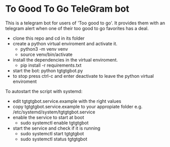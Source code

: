 # To Good To Go TeleGram bot

This is a telegram bot for users of 'Too good to go'.
It provides them with an telegram alert when one of their too good to go favorites has a deal.

- clone this repo and cd in its folder
- create a python virtual enviroment and activate it.
    - python3 -m venv venv
    - source venv/bin/activate
- install the dependencies in the virtual enviroment.
    - pip install -r requirements.txt
- start the bot: python tgtgtgbot.py
- to stop press ctrl-c and enter deactivate to leave the python virtual enviroment

To autostart the script with systemd:
- edit tgtgtgbot.service.example with the right values
- copy tgtgtgbot.service.example to your appropiate folder e.g. /etc/systemd/system/tgtgtgbot.service
- enable the service to start at boot
    - sudo systemctl enable tgtgtgbot
- start the service and check if it is running
    - sudo systemctl start tgtgtgbot
    - sudo systemctl status tgtgtgbot
